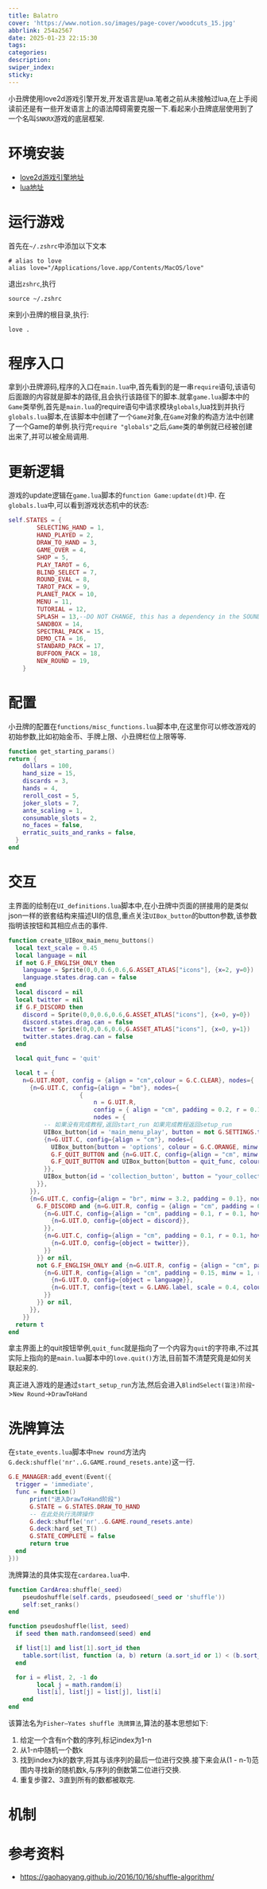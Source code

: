 ```yaml
---
title: Balatro
cover: 'https://www.notion.so/images/page-cover/woodcuts_15.jpg'
abbrlink: 254a2567
date: 2025-01-23 22:15:30
tags:
categories:
description:
swiper_index:
sticky:
---
```


小丑牌使用love2d游戏引擎开发,开发语言是lua.笔者之前从未接触过lua,在上手阅读前还是有一些开发语言上的语法障碍需要克服一下.看起来小丑牌底层使用到了一个名叫`SNKRX`游戏的底层框架.

# 环境安装

- [love2d游戏引擎地址](https://love2d.org/wiki/Main_Page)
- [lua地址](https://www.lua.org/)

# 运行游戏

首先在`~/.zshrc`中添加以下文本
```
# alias to love
alias love="/Applications/love.app/Contents/MacOS/love"
```

退出`zshrc`,执行
```
source ~/.zshrc
```

来到小丑牌的根目录,执行:
```
love .
```

# 程序入口

拿到小丑牌源码,程序的入口在`main.lua`中,首先看到的是一串`require`语句,该语句后面跟的内容就是脚本的路径,且会执行该路径下的脚本.就拿`game.lua`脚本中的`Game`类举例,首先是`main.lua`的require语句中请求模块`globals`,lua找到并执行`globals.lua`脚本,在该脚本中创建了一个`Game`对象,在`Game`对象的构造方法中创建了一个Game的单例.执行完`require "globals"`之后,`Game`类的单例就已经被创建出来了,并可以被全局调用.

# 更新逻辑

游戏的update逻辑在`game.lua`脚本的`function Game:update(dt)`中.
在`globals.lua`中,可以看到游戏状态机中的状态:
```lua
self.STATES = {
        SELECTING_HAND = 1,
        HAND_PLAYED = 2,
        DRAW_TO_HAND = 3,
        GAME_OVER = 4,
        SHOP = 5,
        PLAY_TAROT = 6,
        BLIND_SELECT = 7,
        ROUND_EVAL = 8,
        TAROT_PACK = 9,
        PLANET_PACK = 10,
        MENU = 11,
        TUTORIAL = 12,
        SPLASH = 13,--DO NOT CHANGE, this has a dependency in the SOUND_MANAGER
        SANDBOX = 14,
        SPECTRAL_PACK = 15,
        DEMO_CTA = 16,
        STANDARD_PACK = 17,
        BUFFOON_PACK = 18,
        NEW_ROUND = 19,
    }
```

# 配置

小丑牌的配置在`functions/misc_functions.lua`脚本中,在这里你可以修改游戏的初始参数,比如初始金币、手牌上限、小丑牌栏位上限等等.

```lua
function get_starting_params()
return {
    dollars = 100,
    hand_size = 15,
    discards = 3,
    hands = 4,
    reroll_cost = 5,
    joker_slots = 7,
    ante_scaling = 1,
    consumable_slots = 2,
    no_faces = false,
    erratic_suits_and_ranks = false,
  }
end
```

# 交互


主界面的绘制在`UI_definitions.lua`脚本中,在小丑牌中页面的拼接用的是类似json一样的嵌套结构来描述UI的信息,重点关注`UIBox_button`的button参数,该参数指明该按钮和其相应点击的事件.
```lua
function create_UIBox_main_menu_buttons()
  local text_scale = 0.45
  local language = nil
  if not G.F_ENGLISH_ONLY then 
    language = Sprite(0,0,0.6,0.6,G.ASSET_ATLAS["icons"], {x=2, y=0})
    language.states.drag.can = false
  end
  local discord = nil
  local twitter = nil
  if G.F_DISCORD then 
    discord = Sprite(0,0,0.6,0.6,G.ASSET_ATLAS["icons"], {x=0, y=0})
    discord.states.drag.can = false
    twitter = Sprite(0,0,0.6,0.6,G.ASSET_ATLAS["icons"], {x=0, y=1})
    twitter.states.drag.can = false
  end

  local quit_func = 'quit'

  local t = {
    n=G.UIT.ROOT, config = {align = "cm",colour = G.C.CLEAR}, nodes={ 
      {n=G.UIT.C, config={align = "bm"}, nodes={      
                    {
                        n = G.UIT.R,
                        config = { align = "cm", padding = 0.2, r = 0.1, emboss = 0.1, colour = G.C.L_BLACK, mid = true },
                        nodes = {
          -- 如果没有完成教程,返回start_run 如果完成教程返回setup_run
          UIBox_button{id = 'main_menu_play', button = not G.SETTINGS.tutorial_complete and "start_run" or "setup_run", colour = G.C.BLUE, minw = 3.65, minh = 1.55, label = {localize('b_play_cap')}, scale = text_scale*2, col = true},
          {n=G.UIT.C, config={align = "cm"}, nodes={
            UIBox_button{button = 'options', colour = G.C.ORANGE, minw = 2.65, minh = 1.35, label = {localize('b_options_cap')}, scale = text_scale * 1.2, col = true},
            G.F_QUIT_BUTTON and {n=G.UIT.C, config={align = "cm", minw = 0.2}, nodes={}} or nil,
            G.F_QUIT_BUTTON and UIBox_button{button = quit_func, colour = G.C.RED, minw = 2.65, minh = 1.35, label = {localize('b_quit_cap')}, scale = text_scale * 1.2, col = true} or nil,
          }},
          UIBox_button{id = 'collection_button', button = "your_collection", colour = G.C.PALE_GREEN, minw = 3.65, minh = 1.55, label = {localize('b_collection_cap')}, scale = text_scale*1.5, col = true},
        }},
      }},
      {n=G.UIT.C, config={align = "br", minw = 3.2, padding = 0.1}, nodes={
        G.F_DISCORD and {n=G.UIT.R, config = {align = "cm", padding = 0.2}, nodes={
          {n=G.UIT.C, config={align = "cm", padding = 0.1, r = 0.1, hover = true, colour = mix_colours(G.C.BLUE, G.C.GREY, 0.4), button = 'go_to_discord', shadow = true}, nodes={
            {n=G.UIT.O, config={object = discord}},
          }},
          {n=G.UIT.C, config={align = "cm", padding = 0.1, r = 0.1, hover = true, colour = G.C.BLACK, button = 'go_to_twitter', shadow = true}, nodes={
            {n=G.UIT.O, config={object = twitter}},
          }}
        }} or nil,
        not G.F_ENGLISH_ONLY and {n=G.UIT.R, config = {align = "cm", padding = 0.2, r = 0.1, emboss = 0.1, colour = G.C.L_BLACK}, nodes={
          {n=G.UIT.R, config={align = "cm", padding = 0.15, minw = 1, r = 0.1, hover = true, colour = mix_colours(G.C.WHITE, G.C.GREY, 0.2), button = 'language_selection', shadow = true}, nodes={
            {n=G.UIT.O, config={object = language}},
            {n=G.UIT.T, config={text = G.LANG.label, scale = 0.4, colour = G.C.UI.TEXT_LIGHT, shadow = true}}
          }}
        }} or nil,
      }},
    }}
  return t
end
```
拿主界面上的quit按钮举例,`quit_func`就是指向了一个内容为`quit`的字符串,不过其实际上指向的是`main.lua`脚本中的`love.quit()`方法,目前暂不清楚究竟是如何关联起来的.

真正进入游戏的是通过`start_setup_run`方法,然后会进入`BlindSelect(盲注)阶段`->`New Round`->`DrawToHand`


# 洗牌算法

在`state_events.lua`脚本中`new round`方法内`G.deck:shuffle('nr'..G.GAME.round_resets.ante)`这一行.
```lua
G.E_MANAGER:add_event(Event({
  trigger = 'immediate',
  func = function()
      print("进入DrawToHand阶段")
      G.STATE = G.STATES.DRAW_TO_HAND
      -- 在此处执行洗牌操作
      G.deck:shuffle('nr'..G.GAME.round_resets.ante)
      G.deck:hard_set_T()
      G.STATE_COMPLETE = false
      return true
  end
}))
```
洗牌算法的具体实现在`cardarea.lua`中.
```lua
function CardArea:shuffle(_seed)
    pseudoshuffle(self.cards, pseudoseed(_seed or 'shuffle'))
    self:set_ranks()
end

function pseudoshuffle(list, seed)
  if seed then math.randomseed(seed) end

  if list[1] and list[1].sort_id then
    table.sort(list, function (a, b) return (a.sort_id or 1) < (b.sort_id or 2) end)
  end

  for i = #list, 2, -1 do
		local j = math.random(i)
		list[i], list[j] = list[j], list[i]
	end
end

```
该算法名为`Fisher–Yates shuffle 洗牌算法`,算法的基本思想如下:

1. 给定一个含有n个数的序列,标记index为1-n
2. 从1-n中随机一个数k
3. 找到index为k的数字,将其与该序列的最后一位进行交换.接下来会从(1 - n-1)范围内寻找新的随机数k,与序列的倒数第二位进行交换.
4. 重复步骤2、3直到所有的数都被取完.

# 机制




# 参考资料
- https://gaohaoyang.github.io/2016/10/16/shuffle-algorithm/
